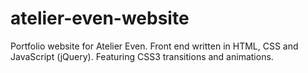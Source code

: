 # atelier-even-website
Portfolio website for Atelier Even. Front end written in HTML, CSS and JavaScript (jQuery). Featuring CSS3 transitions and animations.
